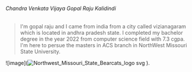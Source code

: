 ###### Chandra Venkata Vijaya Gopal Raju Kalidindi
> I'm gopal raju and I came from india from a city called vizianagaram which is located in andhra pradesh state. I completed my bachelor degree in the year 2022 from computer science field with 7.3 cgpa. I'm here to persue the masters in ACS branch in NorthWest Missouri State University.

![image](![Northwest_Missouri_State_Bearcats_logo svg](https://user-images.githubusercontent.com/122591663/215020699-5f9d27d8-0675-41e9-9fc2-f859822fce47.jpg)
).
 

